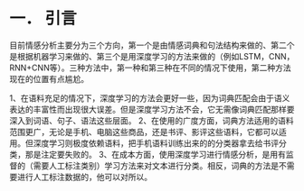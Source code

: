 # 一． 引言
目前情感分析主要分为三个方向，第一个是由情感词典和句法结构来做的、第二个是根据机器学习来做的、第三个是用深度学习的方法来做的（例如LSTM，CNN，RNN+CNN等）。三种方法中，第一种和第三种在不同的情况下使用，第二种方法现在的位置有点尴尬。

1、在语料充足的情况下，深度学习的方法会更好一些，因为词典匹配会由于语义表达的丰富性而出现很大误差。但是深度学习方法不会，它无需像词典匹配那样要深入到词语、句子、语法这些层面。
2、在使用的广度方面，词典方法适用的语料范围更广，无论是手机、电脑这些商品，还是书评、影评这些语料，它都可以适用。但深度学习则极度依赖语料，把手机语料训练出来的的分类器拿去给书评分类，那是注定要失败的。
3、在成本方面，使用深度学习进行情感分析，是用有监督的（需要人工标注类别）学习方法来对文本进行分类。相反，词典的方法是不需要进行人工标注数据的，他可以对所以。

